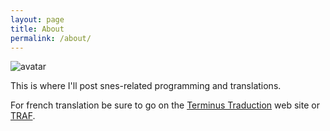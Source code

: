 ```yaml
---
layout: page
title: About
permalink: /about/
---
```


![avatar](https://avatars1.githubusercontent.com/u/582706?s=140)

This is where I'll post snes-related programming and translations.

For french translation be sure to go on the [Terminus Traduction](http://terminus.romhack.net) web site or [TRAF](http://traf.romhack.org).
